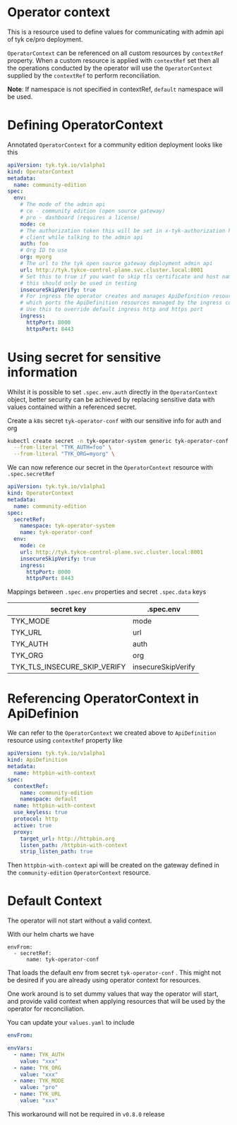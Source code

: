 # Operator context

This is a resource used to define values for communicating with admin api of
tyk ce/pro deployment.

`OperatorContext` can be referenced on all custom resources by `contextRef` property.
When a custom resource is applied with `contextRef` set then all the operations
conducted by the operator will use the `OperatorContext` supplied by the `contextRef` 
to perform reconciliation.

**Note**: If namespace is not specified in contextRef, `default` namespace will be used.

# Defining OperatorContext

Annotated `OperatorContext` for a community edition deployment looks like this

```yaml
apiVersion: tyk.tyk.io/v1alpha1
kind: OperatorContext
metadata:
  name: community-edition
spec:
  env:
    # The mode of the admin api
    # ce - community edition (open source gateway)
    # pro - dashboard (requires a license)
    mode: ce
    # The authorization token this will be set in x-tyk-authorization header on the
    # client while talking to the admin api
    auth: foo
    # Org ID to use
    org: myorg
    # The url to the tyk open source gateway deployment admin api
    url: http://tyk.tykce-control-plane.svc.cluster.local:8001
    # Set this to true if you want to skip tls certificate and host name verification
    # this should only be used in testing
    insecureSkipVerify: true
    # For ingress the operator creates and manages ApiDefinition resources, use this to configure
    # which ports the ApiDefinition resources managed by the ingress controller binds to.
    # Use this to override default ingress http and https port
    ingress:
      httpPort: 8000
      httpsPort: 8443
```

# Using secret for sensitive information

Whilst it is possible to set `.spec.env.auth` directly in the `OperatorContext` object, better security can be achieved by replacing sensitive data with values contained within a referenced secret.

Create a `k8s` secret `tyk-operator-conf` with our sensitive info for auth and org

```sh
kubectl create secret -n tyk-operator-system generic tyk-operator-conf \
  --from-literal "TYK_AUTH=foo" \
  --from-literal "TYK_ORG=myorg" \
```

We can now reference our secret in the `OperatorContext` resource with `.spec.secretRef`

```yaml
apiVersion: tyk.tyk.io/v1alpha1
kind: OperatorContext
metadata:
  name: community-edition
spec:
  secretRef:
    namespace: tyk-operator-system
    name: tyk-operator-conf
  env:
    mode: ce
    url: http://tyk.tykce-control-plane.svc.cluster.local:8001
    insecureSkipVerify: true
    ingress:
      httpPort: 8000
      httpsPort: 8443
```

Mappings between `.spec.env` properties and secret `.spec.data` keys

| secret key | .spec.env |
|------------|-----------|
| TYK_MODE   | mode      |
| TYK_URL    | url       |
| TYK_AUTH   | auth      |
| TYK_ORG | org |
| TYK_TLS_INSECURE_SKIP_VERIFY | insecureSkipVerify |


# Referencing OperatorContext in ApiDefinion

We can refer  to the `OperatorContext` we created above to `ApiDefinition` resource using `contextRef` property like

```yaml
apiVersion: tyk.tyk.io/v1alpha1
kind: ApiDefinition
metadata:
  name: httpbin-with-context
spec:
  contextRef:
    name: community-edition
    namespace: default
  name: httpbin-with-context
  use_keyless: true
  protocol: http
  active: true
  proxy:
    target_url: http://httpbin.org
    listen_path: /httpbin-with-context
    strip_listen_path: true
```

Then `httpbin-with-context` api will be created on the gateway defined in  the `community-edition` `OperatorContext` resource.


# Default Context
The operator will not start without a valid context.

With  our helm charts we have
```
envFrom:
  - secretRef:
      name: tyk-operator-conf
```
That loads the default env from secret `tyk-operator-conf` . This might not be desired if you are already using operator context for resources.

One work around is to set dummy values that way the operator will start, and provide valid context when applying resources that will be used by the operator for reconciliation.

You can update your `values.yaml` to include

```yaml
envFrom:

envVars:
  - name: TYK_AUTH
    value: "xxx"
  - name: TYK_ORG
    value: "xxx"
  - name: TYK_MODE
    value: "pro"
  - name: TYK_URL
    value: "xxx"
```

This workaround will not be required in `v0.8.0` release